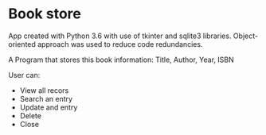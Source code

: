 # Book store

App created with Python 3.6 with use of tkinter and sqlite3 libraries.
Object-oriented approach was used to reduce code redundancies.

A Program that stores this book information:
Title, Author, Year, ISBN

User can:
 - View all recors
 - Search an entry 
 - Update and entry
 - Delete 
 - Close

